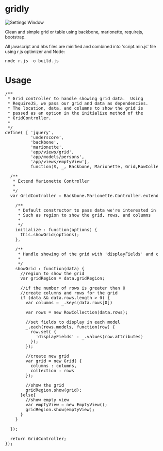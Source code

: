 gridly
==================================

![Settings Window](https://raw.github.com/julesbond007/gridly/master/docs/gridly.png)


Clean and simple grid or table using backbone, marionette, requirejs, bootstrap.  

All javascript and hbs files are minified and combined into 'script.min.js' file using r.js optimizer and Node:
<pre>node r.js -o build.js</pre>


Usage
=====

<pre>
/**
 * Grid controller to handle showing grid data.  Using
 * RequireJS, we pass our grid and data as dependencies.
 * The location, data, and columns to show the grid is
 * passed as an option in the initialize method of the
 * GridController.
 *
 */
define( [ 'jquery',
          'underscore',
          'backbone',
          'marionette',
          'app/views/grid',
          'app/models/persons',
          'app/views/emptyView'],
          function($, _, Backbone, Marionette, Grid,RowCollection,EmptyView) {

  /**
   * Extend Marionette Controller
   *
   */
  var GridController = Backbone.Marionette.Controller.extend( {

    /**
     * Default constructor to pass data we're interested in
     * Such as region to show the grid, rows, and columns
     *
     */
    initialize : function(options) {
      this.showGrid(options);
    },

    /**
     * Handle showing of the grid with 'displayFields' and columns
     *
     */
    showGrid : function(data) {
      //region to show the grid
      var gridRegion = data.gridRegion;

      //if the number of rows is greater than 0
      //create columns and rows for the grid
      if (data && data.rows.length > 0) {
        var columns = _.keys(data.rows[0])

        var rows = new RowCollection(data.rows);

        //set fields to display in each model
        _.each(rows.models, function(row) {
          row.set( {
            'displayFields' : _.values(row.attributes)
          });
        });

        //create new grid
        var grid = new Grid( {
          columns : columns,
          collection : rows
        });

        //show the grid
        gridRegion.show(grid);
      }else{
        //show empty view
        var emptyView = new EmptyView();
        gridRegion.show(emptyView);
      }
    }

  });

  return GridController;
});
</pre>
